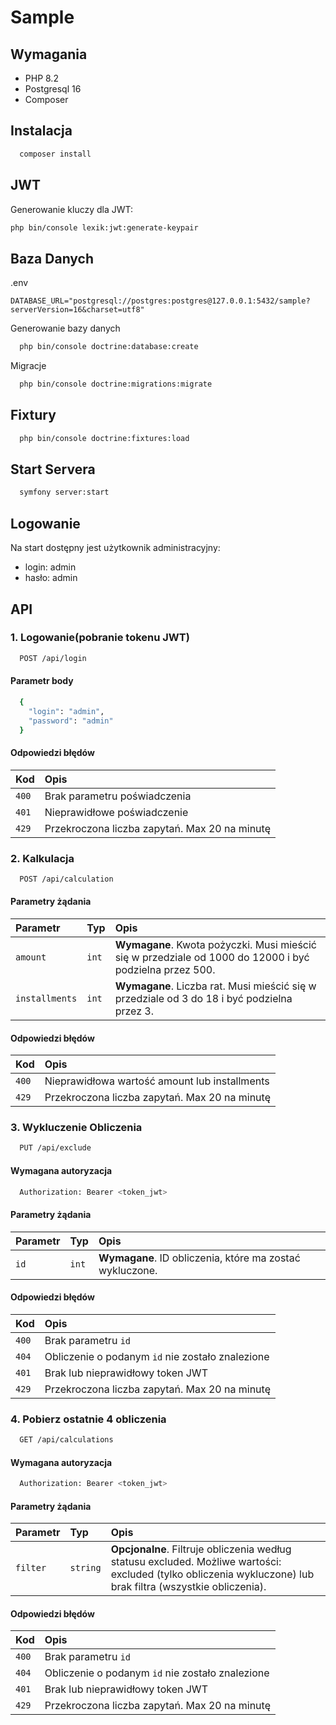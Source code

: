 # Sample
## Wymagania
- PHP 8.2
- Postgresql 16
- Composer

## Instalacja
```bash
  composer install
```

## JWT
Generowanie kluczy dla JWT:
```bash
php bin/console lexik:jwt:generate-keypair
```

## Baza Danych
.env
```text
DATABASE_URL="postgresql://postgres:postgres@127.0.0.1:5432/sample?serverVersion=16&charset=utf8"
```
Generowanie bazy danych
```bash
  php bin/console doctrine:database:create
```
Migracje
```bash
  php bin/console doctrine:migrations:migrate
```

## Fixtury
```bash
  php bin/console doctrine:fixtures:load
```

## Start Servera
```bash
  symfony server:start
```

## Logowanie
Na start dostępny jest użytkownik administracyjny:
- login: admin
- hasło: admin

## API

### 1. Logowanie(pobranie tokenu JWT)

```bash
  POST /api/login
```

#### Parametr body

```bash
  {
    "login": "admin",
    "password": "admin"
  }
```

#### Odpowiedzi błędów

| Kod | Opis                |
| :-------- | :------------------------- |
| `400` | Brak parametru poświadczenia |
| `401` | Nieprawidłowe poświadczenie |
| `429` | Przekroczona liczba zapytań. Max 20 na minutę |

### 2. Kalkulacja

```bash
  POST /api/calculation
```

#### Parametry żądania

| Parametr | Typ     | Opis                |
| :-------- | :------- | :------------------------- |
| `amount` | `int` | **Wymagane**. Kwota pożyczki. Musi mieścić się w przedziale od 1000 do 12000 i być podzielna przez 500. |
| `installments` | `int` | **Wymagane**. Liczba rat. Musi mieścić się w przedziale od 3 do 18 i być podzielna przez 3. |

#### Odpowiedzi błędów

| Kod | Opis                |
| :-------- | :------------------------- |
| `400` | Nieprawidłowa wartość amount lub installments |
| `429` | Przekroczona liczba zapytań. Max 20 na minutę |

### 3. Wykluczenie Obliczenia

```bash
  PUT /api/exclude
```

#### Wymagana autoryzacja

```bash
  Authorization: Bearer <token_jwt>
```

#### Parametry żądania

| Parametr | Typ     | Opis                |
| :-------- | :------- | :------------------------- |
| `id` | `int` | **Wymagane**. ID obliczenia, które ma zostać wykluczone. |

#### Odpowiedzi błędów

| Kod | Opis                |
| :-------- | :------------------------- |
| `400` | Brak parametru `id` |
| `404` | Obliczenie o podanym `id` nie zostało znalezione |
| `401` | Brak lub nieprawidłowy token JWT |
| `429` | Przekroczona liczba zapytań. Max 20 na minutę |

### 4. Pobierz ostatnie 4 obliczenia

```bash
  GET /api/calculations
```

#### Wymagana autoryzacja

```bash
  Authorization: Bearer <token_jwt>
```

#### Parametry żądania

| Parametr | Typ     | Opis                |
| :-------- | :------- | :------------------------- |
| `filter` | `string` | **Opcjonalne**. Filtruje obliczenia według statusu excluded. Możliwe wartości: excluded (tylko obliczenia wykluczone) lub brak filtra (wszystkie obliczenia). |

#### Odpowiedzi błędów

| Kod | Opis                |
| :-------- | :------------------------- |
| `400` | Brak parametru `id` |
| `404` | Obliczenie o podanym `id` nie zostało znalezione |
| `401` | Brak lub nieprawidłowy token JWT |
| `429` | Przekroczona liczba zapytań. Max 20 na minutę |

